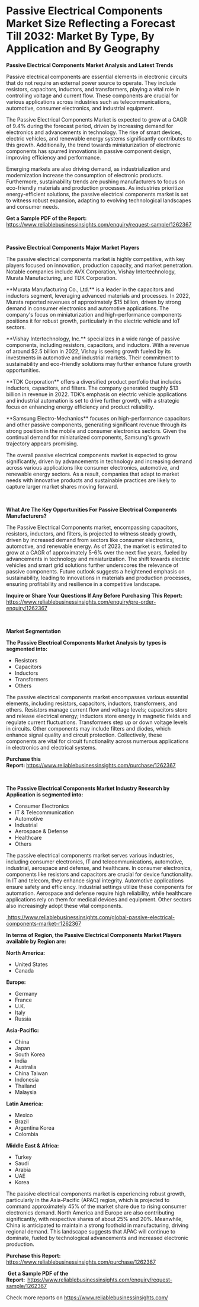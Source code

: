 <p><h1>Passive Electrical Components Market Size Reflecting a Forecast Till 2032: Market By Type, By Application and By Geography</h1></p><p><strong>Passive Electrical Components Market Analysis and Latest Trends</strong></p>
<p><p>Passive electrical components are essential elements in electronic circuits that do not require an external power source to operate. They include resistors, capacitors, inductors, and transformers, playing a vital role in controlling voltage and current flow. These components are crucial for various applications across industries such as telecommunications, automotive, consumer electronics, and industrial equipment.</p><p>The Passive Electrical Components Market is expected to grow at a CAGR of 9.4% during the forecast period, driven by increasing demand for electronics and advancements in technology. The rise of smart devices, electric vehicles, and renewable energy systems significantly contributes to this growth. Additionally, the trend towards miniaturization of electronic components has spurred innovations in passive component design, improving efficiency and performance.</p><p>Emerging markets are also driving demand, as industrialization and modernization increase the consumption of electronic products. Furthermore, sustainability trends are pushing manufacturers to focus on eco-friendly materials and production processes. As industries prioritize energy-efficient solutions, the passive electrical components market is set to witness robust expansion, adapting to evolving technological landscapes and consumer needs.</p></p>
<p><strong>Get a Sample PDF of the Report:&nbsp;</strong> <a href="https://www.reliablebusinessinsights.com/enquiry/request-sample/1262367?utm_campaign=2222&utm_medium=2&utm_source=Github&utm_content=ia&utm_term=10022025&utm_id=passive-electrical-components">https://www.reliablebusinessinsights.com/enquiry/request-sample/1262367</a></p>
<p>&nbsp;</p>
<p><strong>Passive Electrical Components Major Market Players</strong></p>
<p><p>The passive electrical components market is highly competitive, with key players focused on innovation, production capacity, and market penetration. Notable companies include AVX Corporation, Vishay Intertechnology, Murata Manufacturing, and TDK Corporation.</p><p>**Murata Manufacturing Co., Ltd.** is a leader in the capacitors and inductors segment, leveraging advanced materials and processes. In 2022, Murata reported revenues of approximately $15 billion, driven by strong demand in consumer electronics and automotive applications. The company's focus on miniaturization and high-performance components positions it for robust growth, particularly in the electric vehicle and IoT sectors.</p><p>**Vishay Intertechnology, Inc.** specializes in a wide range of passive components, including resistors, capacitors, and inductors. With a revenue of around $2.5 billion in 2022, Vishay is seeing growth fueled by its investments in automotive and industrial markets. Their commitment to sustainability and eco-friendly solutions may further enhance future growth opportunities.</p><p>**TDK Corporation** offers a diversified product portfolio that includes inductors, capacitors, and filters. The company generated roughly $13 billion in revenue in 2022. TDK’s emphasis on electric vehicle applications and industrial automation is set to drive further growth, with a strategic focus on enhancing energy efficiency and product reliability.</p><p>**Samsung Electro-Mechanics** focuses on high-performance capacitors and other passive components, generating significant revenue through its strong position in the mobile and consumer electronics sectors. Given the continual demand for miniaturized components, Samsung's growth trajectory appears promising.</p><p>The overall passive electrical components market is expected to grow significantly, driven by advancements in technology and increasing demand across various applications like consumer electronics, automotive, and renewable energy sectors. As a result, companies that adapt to market needs with innovative products and sustainable practices are likely to capture larger market shares moving forward.</p></p>
<p>&nbsp;</p>
<p><strong>What Are The Key Opportunities For Passive Electrical Components Manufacturers?</strong></p>
<p><p>The Passive Electrical Components market, encompassing capacitors, resistors, inductors, and filters, is projected to witness steady growth, driven by increased demand from sectors like consumer electronics, automotive, and renewable energy. As of 2023, the market is estimated to grow at a CAGR of approximately 5-6% over the next five years, fueled by advancements in technology and miniaturization. The shift towards electric vehicles and smart grid solutions further underscores the relevance of passive components. Future outlook suggests a heightened emphasis on sustainability, leading to innovations in materials and production processes, ensuring profitability and resilience in a competitive landscape.</p></p>
<p><strong>Inquire or Share Your Questions If Any Before Purchasing This Report:</strong> <a href="https://www.reliablebusinessinsights.com/enquiry/pre-order-enquiry/1262367?utm_campaign=2222&utm_medium=2&utm_source=Github&utm_content=ia&utm_term=10022025&utm_id=passive-electrical-components">https://www.reliablebusinessinsights.com/enquiry/pre-order-enquiry/1262367</a></p>
<p>&nbsp;</p>
<p><strong>Market Segmentation</strong></p>
<p><strong>The Passive Electrical Components Market Analysis by types is segmented into:</strong></p>
<p><ul><li>Resistors</li><li>Capacitors</li><li>Inductors</li><li>Transformers</li><li>Others</li></ul></p>
<p><p>The passive electrical components market encompasses various essential elements, including resistors, capacitors, inductors, transformers, and others. Resistors manage current flow and voltage levels; capacitors store and release electrical energy; inductors store energy in magnetic fields and regulate current fluctuations. Transformers step up or down voltage levels in circuits. Other components may include filters and diodes, which enhance signal quality and circuit protection. Collectively, these components are vital for circuit functionality across numerous applications in electronics and electrical systems.</p></p>
<p><strong>Purchase this Report:&nbsp;</strong><a href="https://www.reliablebusinessinsights.com/purchase/1262367?utm_campaign=2222&utm_medium=2&utm_source=Github&utm_content=ia&utm_term=10022025&utm_id=passive-electrical-components">https://www.reliablebusinessinsights.com/purchase/1262367</a></p>
<p>&nbsp;</p>
<p><strong>The Passive Electrical Components Market Industry Research by Application is segmented into:</strong></p>
<p><ul><li>Consumer Electronics</li><li>IT & Telecommunication</li><li>Automotive</li><li>Industrial</li><li>Aerospace & Defense</li><li>Healthcare</li><li>Others</li></ul></p>
<p><p>The passive electrical components market serves various industries, including consumer electronics, IT and telecommunications, automotive, industrial, aerospace and defense, and healthcare. In consumer electronics, components like resistors and capacitors are crucial for device functionality. In IT and telecom, they enhance signal integrity. Automotive applications ensure safety and efficiency. Industrial settings utilize these components for automation. Aerospace and defense require high reliability, while healthcare applications rely on them for medical devices and equipment. Other sectors also increasingly adopt these vital components.</p></p>
<p><a href="https://www.reliablebusinessinsights.com/global-passive-electrical-components-market-r1262367?utm_campaign=2222&utm_medium=2&utm_source=Github&utm_content=ia&utm_term=10022025&utm_id=passive-electrical-components">&nbsp;https://www.reliablebusinessinsights.com/global-passive-electrical-components-market-r1262367</a></p>
<p><strong>In terms of Region, the Passive Electrical Components Market Players available by Region are:</strong></p>
<p>
    <p> <strong> North America: </strong>
        <ul>
            <li>United States</li>
            <li>Canada</li>
        </ul>
        </p> 
    <p> <strong> Europe: </strong>
        <ul>
            <li>Germany</li>
            <li>France</li>
            <li>U.K.</li>
            <li>Italy</li>
            <li>Russia</li>
        </ul>
        </p> 
    <p> <strong> Asia-Pacific: </strong>
        <ul>
            <li>China</li>
            <li>Japan</li>
            <li>South Korea</li>
            <li>India</li>
            <li>Australia</li>
            <li>China Taiwan</li>
            <li>Indonesia</li>
            <li>Thailand</li>
            <li>Malaysia</li>
        </ul>
        </p> 
    <p> <strong> Latin America: </strong>
        <ul>
            <li>Mexico</li>
            <li>Brazil</li>
            <li>Argentina Korea</li>
            <li>Colombia</li>
        </ul>
        </p> 
    <p> <strong> Middle East & Africa: </strong>
        <ul>
            <li>Turkey</li>
            <li>Saudi</li>
            <li>Arabia</li>
            <li>UAE</li>
            <li>Korea</li>
        </ul>
    </p>
    </p>
<p><p>The passive electrical components market is experiencing robust growth, particularly in the Asia-Pacific (APAC) region, which is projected to command approximately 45% of the market share due to rising consumer electronics demand. North America and Europe are also contributing significantly, with respective shares of about 25% and 20%. Meanwhile, China is anticipated to maintain a strong foothold in manufacturing, driving regional demand. This landscape suggests that APAC will continue to dominate, fueled by technological advancements and increased electronic production.</p></p>
<p><strong>Purchase this Report: </strong><a href="https://www.reliablebusinessinsights.com/purchase/1262367?utm_campaign=2222&utm_medium=2&utm_source=Github&utm_content=ia&utm_term=10022025&utm_id=passive-electrical-components">https://www.reliablebusinessinsights.com/purchase/1262367</a></p>
<p>&nbsp;<strong>Get a Sample PDF of the Report:&nbsp;&nbsp;</strong><a href="https://www.reliablebusinessinsights.com/enquiry/request-sample/1262367?utm_campaign=2222&utm_medium=2&utm_source=Github&utm_content=ia&utm_term=10022025&utm_id=passive-electrical-components">https://www.reliablebusinessinsights.com/enquiry/request-sample/1262367</a></p>
<p><strong></strong></p>
<p>Check more reports on <a href="https://www.reliablebusinessinsights.com/?utm_campaign=2222&utm_medium=2&utm_source=Github&utm_content=ia&utm_term=10022025&utm_id=passive-electrical-components">https://www.reliablebusinessinsights.com/</a></p>
